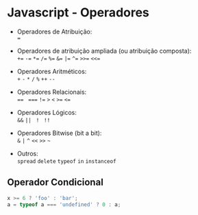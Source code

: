 # Javascript - Operadores

- Operadores de Atribuição:  
    ``` = ```
    
- Operadores de atribuição ampliada (ou atribuição composta):  
    ``` += ```
    ``` -= ```
    ``` *= ```
    ``` /= ```
    ``` %= ```
    ``` &= ``` 
    ``` |= ```
    ``` ^= ```
    ``` >>= ```
    ``` <<= ```

- Operadores Aritméticos:    
``` + ```
``` - ```
``` * ```
``` / ```
``` % ```
``` ++ ```
``` -- ``` 

- Operadores Relacionais:  
``` ==  ```
``` === ``` 
``` != ```
``` > ```
``` < ```
``` >= ```
``` <= ```

- Operadores Lógicos:      
``` && ``` 
```|| ``` 
```! ``` 
``` !! ```

- Operadores Bitwise (bit a bit):   
``` & ``` 
``` | ```
``` ^ ```
``` << ```
``` >> ```
``` ~ ```

- Outros:  
``` spread ```
``` delete ```
``` typeof ```
``` in ```
``` instanceof ```

## Operador Condicional

~~~javascript
x >= 6 ? 'foo' : 'bar';
a = typeof a === 'undefined' ? 0 : a;
~~~
